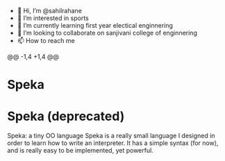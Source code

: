 - 👋 Hi, I’m @sahilrahane
- 👀 I’m interested in sports
- 🌱 I’m currently learning first year electical enginnering
- 💞️ I’m looking to collaborate on sanjivani college of enginnering
- 📫 How to reach me 

<!---
MY NAME IS RAHANE SAHIL DIPAK 
ADDRESS-CHANDANAPURI SANGAMNER AHAMADNAGAR
COLLEGE NAME- SANJIVANI COLLEGE OF ENGINEERING KOPARGAON
--->
@@ -1,4 +1,4 @@
# Speka
# Speka (deprecated)
Speka: a tiny OO language
Speka is a really small language I designed in order to learn how to write an interpreter.
It has a simple syntax (for now), and is really easy to be implemented, yet powerful.
